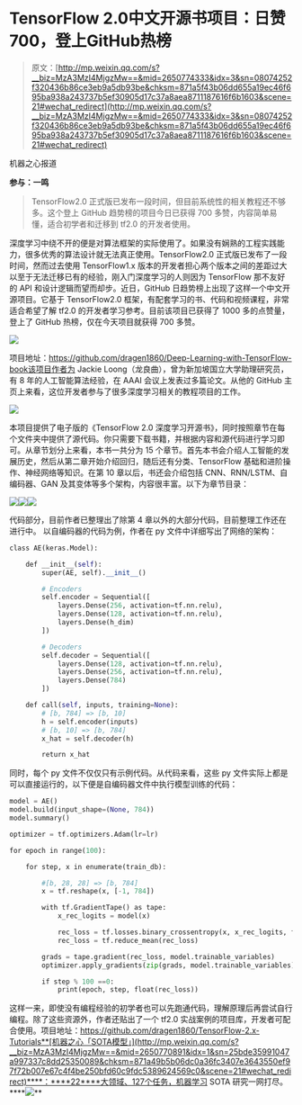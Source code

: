 # TensorFlow 2.0中文开源书项目：日赞700，登上GitHub热榜

> 原文：[http://mp.weixin.qq.com/s?__biz=MzA3MzI4MjgzMw==&mid=2650774333&idx=3&sn=08074252f320436b86ce3eb9a5db93be&chksm=871a5f43b06dd655a19ec46f695ba938a243737b5ef30905d17c37a8aea8711187616f6b1603&scene=21#wechat_redirect](http://mp.weixin.qq.com/s?__biz=MzA3MzI4MjgzMw==&mid=2650774333&idx=3&sn=08074252f320436b86ce3eb9a5db93be&chksm=871a5f43b06dd655a19ec46f695ba938a243737b5ef30905d17c37a8aea8711187616f6b1603&scene=21#wechat_redirect)

机器之心报道

**参与：一鸣**

> TensorFlow2.0 正式版已发布一段时间，但目前系统性的相关教程还不够多。这个登上 GitHub 趋势榜的项目今日已获得 700 多赞，内容简单易懂，适合初学者和迁移到 tf2.0 的开发者使用。

深度学习中绕不开的便是对算法框架的实际使用了。如果没有娴熟的工程实践能力，很多优秀的算法设计就无法真正使用。TensorFlow2.0 正式版已发布了一段时间，然而过去使用 TensorFlow1.x 版本的开发者担心两个版本之间的差距过大以至于无法迁移已有的经验，刚入门深度学习的人则因为 TensorFlow 那不友好的 API 和设计逻辑而望而却步。近日，GitHub 日趋势榜上出现了这样一个中文开源项目。它基于 TensorFlow2.0 框架，有配套学习的书、代码和视频课程，非常适合希望了解 tf2.0 的开发者学习参考。目前该项目已获得了 1000 多的点赞量，登上了 GitHub 热榜，仅在今天项目就获得 700 多赞。

![](../Images/1ac79ff6210a74b6a938d0749c7e5407.jpg)

项目地址：https://github.com/dragen1860/Deep-Learning-with-TensorFlow-book该项目作者为 Jackie Loong（龙良曲），曾为新加坡国立大学助理研究员，有 8 年的人工智能算法经验，在 AAAI 会议上发表过多篇论文。从他的 GitHub 主页上来看，这位开发者参与了很多深度学习相关的教程项目的工作。

![](../Images/bdff6d6780dcd1e0f7c20e75da231d0f.jpg)

本项目提供了电子版的《TensorFlow 2.0 深度学习开源书》，同时按照章节在每个文件夹中提供了源代码。你只需要下载书籍，并根据内容和源代码进行学习即可。从章节划分上来看，本书一共分为 15 个章节。首先本书会介绍人工智能的发展历史，然后从第二章开始介绍回归，随后还有分类、TensorFlow 基础和进阶操作、神经网络等知识。在第 10 章以后，书还会介绍包括 CNN、RNN/LSTM、自编码器、GAN 及其变体等多个架构，内容很丰富。以下为章节目录：

![](../Images/c33b956932c9386431ef9572ead657aa.jpg)![](../Images/543d009202cb07c3ae4620a80cd4bf51.jpg)![](../Images/ceb22a3a887599aa568fb48d9168db8b.jpg)

代码部分，目前作者已整理出了除第 4 章以外的大部分代码，目前整理工作还在进行中。
以自编码器的代码为例，作者在 py 文件中详细写出了网络的架构：

```py
class AE(keras.Model):

    def __init__(self):
        super(AE, self).__init__()

        # Encoders
        self.encoder = Sequential([
            layers.Dense(256, activation=tf.nn.relu),
            layers.Dense(128, activation=tf.nn.relu),
            layers.Dense(h_dim)
        ])

        # Decoders
        self.decoder = Sequential([
            layers.Dense(128, activation=tf.nn.relu),
            layers.Dense(256, activation=tf.nn.relu),
            layers.Dense(784)
        ])

    def call(self, inputs, training=None):
        # [b, 784] => [b, 10]
        h = self.encoder(inputs)
        # [b, 10] => [b, 784]
        x_hat = self.decoder(h)

        return x_hat 
```

同时，每个 py 文件不仅仅只有示例代码。从代码来看，这些 py 文件实际上都是可以直接运行的，以下便是自编码器文件中执行模型训练的代码：

```py
model = AE()
model.build(input_shape=(None, 784))
model.summary()

optimizer = tf.optimizers.Adam(lr=lr)

for epoch in range(100):

    for step, x in enumerate(train_db):

        #[b, 28, 28] => [b, 784]
        x = tf.reshape(x, [-1, 784])

        with tf.GradientTape() as tape:
            x_rec_logits = model(x)

            rec_loss = tf.losses.binary_crossentropy(x, x_rec_logits, from_logits=True)
            rec_loss = tf.reduce_mean(rec_loss)

        grads = tape.gradient(rec_loss, model.trainable_variables)
        optimizer.apply_gradients(zip(grads, model.trainable_variables))

        if step % 100 ==0:
            print(epoch, step, float(rec_loss)) 
```

这样一来，即使没有编程经验的初学者也可以先跑通代码，理解原理后再尝试自行编程。除了这些资源外，作者还贴出了一个 tf2.0 实战案例的项目库，开发者可配合使用。项目地址：https://github.com/dragen1860/TensorFlow-2.x-Tutorials**[机器之心「SOTA模型」](http://mp.weixin.qq.com/s?__biz=MzA3MzI4MjgzMw==&mid=2650770891&idx=1&sn=25bde35991047a997337c8dd25350089&chksm=871a49b5b06dc0a36fc3407e3643550ef97f72b007e67c4f4be250bfd60c9fdc5389624569c0&scene=21#wechat_redirect)****：****22****大领域、127个任务，机器学习 SOTA 研究一网打尽。****[![](../Images/b9b6a80298070cc7bfd0977f3781a267.jpg)](http://mp.weixin.qq.com/s?__biz=MzA3MzI4MjgzMw==&mid=2650770891&idx=1&sn=25bde35991047a997337c8dd25350089&chksm=871a49b5b06dc0a36fc3407e3643550ef97f72b007e67c4f4be250bfd60c9fdc5389624569c0&scene=21#wechat_redirect)**